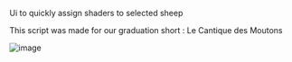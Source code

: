 Ui to quickly assign shaders to selected sheep

This script was made for our graduation short : Le Cantique des Moutons

![image](https://github.com/Krunkeat/LCDM_Moutonator/assets/50023258/31708159-a76f-4893-bcf0-e8a5e88eccd0)
